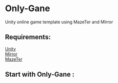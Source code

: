 # Only-Gane
Unity online game template using MazeTer and MIrror

## Requirements:
[Unity](https://unity.com/fr)  
[Mirror](https://github.com/vis2k/Mirror)  
[MazeTer](https://github.com/PsarTech-Shorii/MazeTer)

## Start with Only-Gane :
